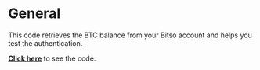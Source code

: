 # General

This code retrieves the BTC balance from your Bitso account and helps you test the authentication.

[**Click here**]([url](https://github.com/diegotco/bitso-python-api-authentication/blob/main/bitso_python_api_authentication_code.py)) to see the code.
